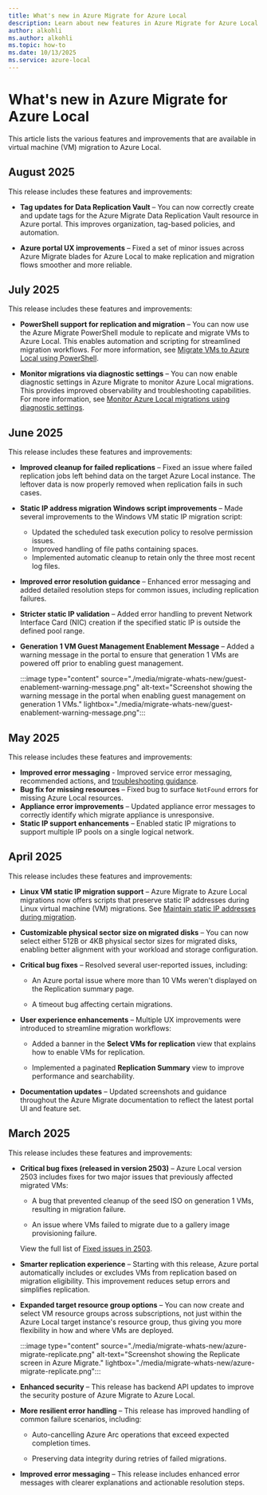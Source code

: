 ```yaml
---
title: What's new in Azure Migrate for Azure Local
description: Learn about new features in Azure Migrate for Azure Local.
author: alkohli
ms.author: alkohli
ms.topic: how-to
ms.date: 10/13/2025
ms.service: azure-local
---
```


# What's new in Azure Migrate for Azure Local

This article lists the various features and improvements that are available in virtual machine (VM) migration to Azure Local.

## August 2025

This release includes these features and improvements:

- **Tag updates for Data Replication Vault** – You can now correctly create and update tags for the Azure Migrate Data Replication Vault resource in Azure portal. This improves organization, tag-based policies, and automation.

- **Azure portal UX improvements** – Fixed a set of minor issues across Azure Migrate blades for Azure Local to make replication and migration flows smoother and more reliable.

## July 2025

This release includes these features and improvements:

- **PowerShell support for replication and migration** – You can now use the Azure Migrate PowerShell module to replicate and migrate VMs to Azure Local. This enables automation and scripting for streamlined migration workflows. For more information, see [Migrate VMs to Azure Local using PowerShell](migrate-via-powershell.md).

- **Monitor migrations via diagnostic settings** – You can now enable diagnostic settings in Azure Migrate to monitor Azure Local migrations. This provides improved observability and troubleshooting capabilities. For more information, see [Monitor Azure Local migrations using diagnostic settings](monitor-migration.md).  

## June 2025

This release includes these features and improvements:

- **Improved cleanup for failed replications** – Fixed an issue where failed replication jobs left behind data on the target Azure Local instance. The leftover data is now properly removed when replication fails in such cases.
- **Static IP address migration Windows script improvements** – Made several improvements to the Windows VM static IP migration script:
    - Updated the scheduled task execution policy to resolve permission issues.
    - Improved handling of file paths containing spaces.
    - Implemented automatic cleanup to retain only the three most recent log files.
- **Improved error resolution guidance** – Enhanced error messaging and added detailed resolution steps for common issues, including replication failures.
- **Stricter static IP validation** – Added error handling to prevent Network Interface Card (NIC) creation if the specified static IP is outside the defined pool range.
- **Generation 1 VM Guest Management Enablement Message** – Added a warning message in the portal to ensure that generation 1 VMs are powered off prior to enabling guest management.

    :::image type="content" source="./media/migrate-whats-new/guest-enablement-warning-message.png" alt-text="Screenshot showing the warning message in the portal when enabling guest management on generation 1 VMs." lightbox="./media/migrate-whats-new/guest-enablement-warning-message.png":::

## May 2025

This release includes these features and improvements:

- **Improved error messaging** - Improved service error messaging, recommended actions, and [troubleshooting guidance](./migrate-troubleshoot.md).
- **Bug fix for missing resources** – Fixed bug to surface `NotFound` errors for missing Azure Local resources.
- **Appliance error improvements** – Updated appliance error messages to correctly identify which migrate appliance is unresponsive.
- **Static IP support enhancements** – Enabled static IP migrations to support multiple IP pools on a single logical network.


## April 2025

This release includes these features and improvements:

- **Linux VM static IP migration support** – Azure Migrate to Azure Local migrations now offers scripts that preserve static IP addresses during Linux virtual machine (VM) migrations. See [Maintain static IP addresses during migration](migrate-maintain-ip-addresses.md?&tabs=linux).

- **Customizable physical sector size on migrated disks** – You can now select either 512B or 4KB physical sector sizes for migrated disks, enabling better alignment with your workload and storage configuration.

- **Critical bug fixes** – Resolved several user-reported issues, including:

    - An Azure portal issue where more than 10 VMs weren't displayed on the Replication summary page.

    - A timeout bug affecting certain migrations.

- **User experience enhancements** – Multiple UX improvements were introduced to streamline migration workflows:

    - Added a banner in the **Select VMs for replication** view that explains how to enable VMs for replication.

    - Implemented a paginated **Replication Summary** view to improve performance and searchability.

- **Documentation updates** – Updated screenshots and guidance throughout the Azure Migrate documentation to reflect the latest portal UI and feature set.

## March 2025

This release includes these features and improvements:

- **Critical bug fixes (released in version 2503)** – Azure Local version 2503 includes fixes for two major issues that previously affected migrated VMs:

    - A bug that prevented cleanup of the seed ISO on generation 1 VMs, resulting in migration failure.

    - An issue where VMs failed to migrate due to a gallery image provisioning failure.

    View the full list of [Fixed issues in 2503](../known-issues.md?view=azloc-2503&preserve-view=true#fixed-issues).

- **Smarter replication experience** – Starting with this release, Azure portal automatically includes or excludes VMs from replication based on migration eligibility. This improvement reduces setup errors and simplifies replication.

- **Expanded target resource group options** – You can now create and select VM resource groups across subscriptions, not just within the Azure Local target instance's resource group, thus giving you more flexibility in how and where VMs are deployed.

    :::image type="content" source="./media/migrate-whats-new/azure-migrate-replicate.png" alt-text="Screenshot showing the Replicate screen in Azure Migrate." lightbox="./media/migrate-whats-new/azure-migrate-replicate.png":::

- **Enhanced security** – This release has backend API updates to improve the security posture of Azure Migrate to Azure Local.

- **More resilient error handling** – This release has improved handling of common failure scenarios, including:

    - Auto-cancelling Azure Arc operations that exceed expected completion times.

    - Preserving data integrity during retries of failed migrations.

- **Improved error messaging** – This release includes enhanced error messages with clearer explanations and actionable resolution steps.
